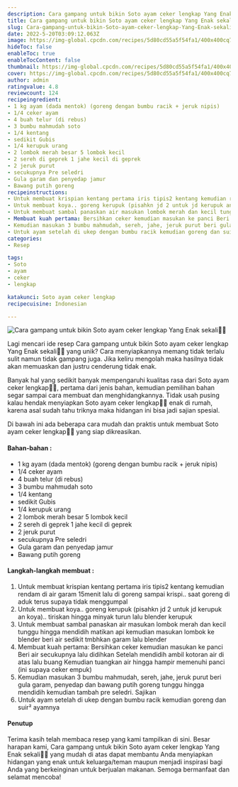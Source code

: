 ```yaml
---
description: Cara gampang untuk bikin Soto ayam ceker lengkap Yang Enak sekali"
title: Cara gampang untuk bikin Soto ayam ceker lengkap Yang Enak sekali
slug: Cara-gampang-untuk-bikin-Soto-ayam-ceker-lengkap-Yang-Enak-sekali
date: 2022-5-20T03:09:12.063Z
image: https://img-global.cpcdn.com/recipes/5d80cd55a5f54fa1/400x400cq70/photo.jpg
hideToc: false
enableToc: true
enableTocContent: false
thumbnail: https://img-global.cpcdn.com/recipes/5d80cd55a5f54fa1/400x400cq70/photo.jpg
cover: https://img-global.cpcdn.com/recipes/5d80cd55a5f54fa1/400x400cq70/photo.jpg
author: admin
ratingvalue: 4.8
reviewcount: 124
recipeingredient:
- 1 kg ayam (dada mentok) (goreng dengan bumbu racik + jeruk nipis)
- 1/4 ceker ayam
- 4 buah telur (di rebus)
- 3 bumbu mahmudah soto
- 1/4 kentang
- sedikit Gubis
- 1/4 kerupuk urang
- 2 lombok merah besar 5 lombok kecil
- 2 sereh di geprek 1 jahe kecil di geprek
- 2 jeruk purut
- secukupnya Pre seledri
- Gula garam dan penyedap jamur
- Bawang putih goreng
recipeinstructions:
- Untuk membuat krispian kentang pertama iris tipis2 kentang kemudian rendam di air garam 15menit lalu di goreng sampai krispi.. saat goreng di aduk terus supaya tidak menggumpal
- Untuk membuat koya.. goreng kerupuk (pisahkn jd 2 untuk jd kerupuk an koya).. tiriskan hingga minyak turun lalu blender kerupuk
- Untuk membuat sambal panaskan air masukan lombok merah dan kecil tunggu hingga mendidih matikan api kemudian masukan lombok ke blender beri air sedikit tmbhkan garam lalu blender
- Membuat kuah pertama: Bersihkan ceker kemudian masukan ke panci Beri air secukupnya lalu didihkan Setelah mendidih ambil kotoran air di atas lalu buang Kemudian tuangkan air hingga hampir memenuhi panci (ini supaya ceker empuk)
- Kemudian masukan 3 bumbu mahmudah, sereh, jahe, jeruk purut beri gula garam, penyedap dan bawang putih goreng tunggu hingga mendidih kemudian tambah pre seledri. Sajikan
- Untuk ayam setelah di ukep dengan bumbu racik kemudian goreng dan suir² ayamnya
categories:
- Resep

tags:
- Soto
- ayam
- ceker
- lengkap

katakunci: Soto ayam ceker lengkap
recipecuisine: Indonesian

---
```


![Cara gampang untuk bikin Soto ayam ceker lengkap Yang Enak sekali👩‍🍳](https://img-global.cpcdn.com/recipes/5d80cd55a5f54fa1/400x400cq70/photo.jpg)

Lagi mencari ide resep Cara gampang untuk bikin Soto ayam ceker lengkap Yang Enak sekali👩‍🍳 yang unik? Cara menyiapkannya memang tidak terlalu sulit namun tidak gampang juga. Jika keliru mengolah maka hasilnya tidak akan memuaskan dan justru cenderung tidak enak.

Banyak hal yang sedikit banyak mempengaruhi kualitas rasa dari Soto ayam ceker lengkap👩‍🍳, pertama dari jenis bahan, kemudian pemilihan bahan segar sampai cara membuat dan menghidangkannya. Tidak usah pusing kalau hendak menyiapkan Soto ayam ceker lengkap👩‍🍳 enak di rumah, karena asal sudah tahu triknya maka hidangan ini bisa jadi sajian spesial.

Di bawah ini ada beberapa cara mudah dan praktis untuk membuat Soto ayam ceker lengkap👩‍🍳 yang siap dikreasikan.

<!--inarticleads1-->

#### Bahan-bahan :

- 1 kg ayam (dada mentok) (goreng dengan bumbu racik + jeruk nipis)
- 1/4 ceker ayam
- 4 buah telur (di rebus)
- 3 bumbu mahmudah soto
- 1/4 kentang
- sedikit Gubis
- 1/4 kerupuk urang
- 2 lombok merah besar 5 lombok kecil
- 2 sereh di geprek 1 jahe kecil di geprek
- 2 jeruk purut
- secukupnya Pre seledri
- Gula garam dan penyedap jamur
- Bawang putih goreng

<!--inarticleads2-->

#### Langkah-langkah membuat :

1. Untuk membuat krispian kentang pertama iris tipis2 kentang kemudian rendam di air garam 15menit lalu di goreng sampai krispi.. saat goreng di aduk terus supaya tidak menggumpal
1. Untuk membuat koya.. goreng kerupuk (pisahkn jd 2 untuk jd kerupuk an koya).. tiriskan hingga minyak turun lalu blender kerupuk
1. Untuk membuat sambal panaskan air masukan lombok merah dan kecil tunggu hingga mendidih matikan api kemudian masukan lombok ke blender beri air sedikit tmbhkan garam lalu blender
1. Membuat kuah pertama: Bersihkan ceker kemudian masukan ke panci Beri air secukupnya lalu didihkan Setelah mendidih ambil kotoran air di atas lalu buang Kemudian tuangkan air hingga hampir memenuhi panci (ini supaya ceker empuk)
1. Kemudian masukan 3 bumbu mahmudah, sereh, jahe, jeruk purut beri gula garam, penyedap dan bawang putih goreng tunggu hingga mendidih kemudian tambah pre seledri. Sajikan
1. Untuk ayam setelah di ukep dengan bumbu racik kemudian goreng dan suir² ayamnya

#### Penutup

Terima kasih telah membaca resep yang kami tampilkan di sini. Besar harapan kami, Cara gampang untuk bikin Soto ayam ceker lengkap Yang Enak sekali👩‍🍳 yang mudah di atas dapat membantu Anda menyiapkan hidangan yang enak untuk keluarga/teman maupun menjadi inspirasi bagi Anda yang berkeinginan untuk berjualan makanan. Semoga bermanfaat dan selamat mencoba!